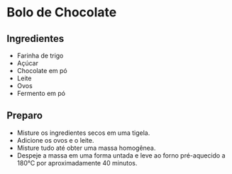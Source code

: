 # Bolo de Chocolate

## Ingredientes

- Farinha de trigo
- Açúcar
- Chocolate em pó
- Leite
- Ovos
- Fermento em pó

## Preparo

- Misture os ingredientes secos em uma tigela.
- Adicione os ovos e o leite.
- Misture tudo até obter uma massa homogênea.
- Despeje a massa em uma forma untada e leve ao forno pré-aquecido a 180°C por aproximadamente 40 minutos.
